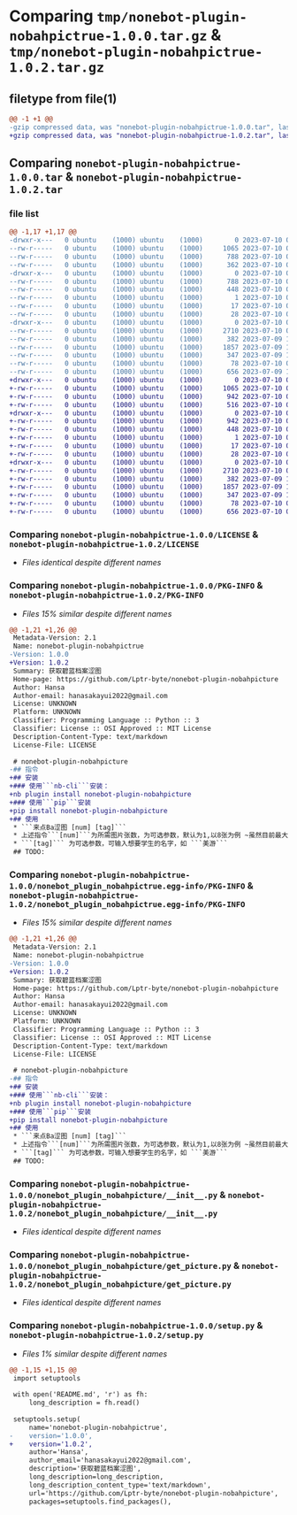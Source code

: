 # Comparing `tmp/nonebot-plugin-nobahpictrue-1.0.0.tar.gz` & `tmp/nonebot-plugin-nobahpictrue-1.0.2.tar.gz`

## filetype from file(1)

```diff
@@ -1 +1 @@
-gzip compressed data, was "nonebot-plugin-nobahpictrue-1.0.0.tar", last modified: Mon Jul 10 03:00:04 2023, max compression
+gzip compressed data, was "nonebot-plugin-nobahpictrue-1.0.2.tar", last modified: Mon Jul 10 03:16:56 2023, max compression
```

## Comparing `nonebot-plugin-nobahpictrue-1.0.0.tar` & `nonebot-plugin-nobahpictrue-1.0.2.tar`

### file list

```diff
@@ -1,17 +1,17 @@
-drwxr-x---   0 ubuntu    (1000) ubuntu    (1000)        0 2023-07-10 03:00:04.030092 nonebot-plugin-nobahpictrue-1.0.0/
--rw-r-----   0 ubuntu    (1000) ubuntu    (1000)     1065 2023-07-10 02:38:31.000000 nonebot-plugin-nobahpictrue-1.0.0/LICENSE
--rw-r-----   0 ubuntu    (1000) ubuntu    (1000)      788 2023-07-10 03:00:04.030092 nonebot-plugin-nobahpictrue-1.0.0/PKG-INFO
--rw-r-----   0 ubuntu    (1000) ubuntu    (1000)      362 2023-07-10 02:58:54.000000 nonebot-plugin-nobahpictrue-1.0.0/README.md
-drwxr-x---   0 ubuntu    (1000) ubuntu    (1000)        0 2023-07-10 03:00:04.030092 nonebot-plugin-nobahpictrue-1.0.0/nonebot_plugin_nobahpictrue.egg-info/
--rw-r-----   0 ubuntu    (1000) ubuntu    (1000)      788 2023-07-10 03:00:03.000000 nonebot-plugin-nobahpictrue-1.0.0/nonebot_plugin_nobahpictrue.egg-info/PKG-INFO
--rw-r-----   0 ubuntu    (1000) ubuntu    (1000)      448 2023-07-10 03:00:03.000000 nonebot-plugin-nobahpictrue-1.0.0/nonebot_plugin_nobahpictrue.egg-info/SOURCES.txt
--rw-r-----   0 ubuntu    (1000) ubuntu    (1000)        1 2023-07-10 03:00:03.000000 nonebot-plugin-nobahpictrue-1.0.0/nonebot_plugin_nobahpictrue.egg-info/dependency_links.txt
--rw-r-----   0 ubuntu    (1000) ubuntu    (1000)       17 2023-07-10 03:00:03.000000 nonebot-plugin-nobahpictrue-1.0.0/nonebot_plugin_nobahpictrue.egg-info/requires.txt
--rw-r-----   0 ubuntu    (1000) ubuntu    (1000)       28 2023-07-10 03:00:03.000000 nonebot-plugin-nobahpictrue-1.0.0/nonebot_plugin_nobahpictrue.egg-info/top_level.txt
-drwxr-x---   0 ubuntu    (1000) ubuntu    (1000)        0 2023-07-10 03:00:04.030092 nonebot-plugin-nobahpictrue-1.0.0/nonebot_plugin_nobahpicture/
--rw-r-----   0 ubuntu    (1000) ubuntu    (1000)     2710 2023-07-10 02:36:37.000000 nonebot-plugin-nobahpictrue-1.0.0/nonebot_plugin_nobahpicture/__init__.py
--rw-r-----   0 ubuntu    (1000) ubuntu    (1000)      382 2023-07-09 12:35:49.000000 nonebot-plugin-nobahpictrue-1.0.0/nonebot_plugin_nobahpicture/config.py
--rw-r-----   0 ubuntu    (1000) ubuntu    (1000)     1857 2023-07-09 12:35:49.000000 nonebot-plugin-nobahpictrue-1.0.0/nonebot_plugin_nobahpicture/get_picture.py
--rw-r-----   0 ubuntu    (1000) ubuntu    (1000)      347 2023-07-09 12:35:49.000000 nonebot-plugin-nobahpictrue-1.0.0/nonebot_plugin_nobahpicture/rules.py
--rw-r-----   0 ubuntu    (1000) ubuntu    (1000)       78 2023-07-10 03:00:04.030092 nonebot-plugin-nobahpictrue-1.0.0/setup.cfg
--rw-r-----   0 ubuntu    (1000) ubuntu    (1000)      656 2023-07-09 13:15:33.000000 nonebot-plugin-nobahpictrue-1.0.0/setup.py
+drwxr-x---   0 ubuntu    (1000) ubuntu    (1000)        0 2023-07-10 03:16:56.556317 nonebot-plugin-nobahpictrue-1.0.2/
+-rw-r-----   0 ubuntu    (1000) ubuntu    (1000)     1065 2023-07-10 02:38:31.000000 nonebot-plugin-nobahpictrue-1.0.2/LICENSE
+-rw-r-----   0 ubuntu    (1000) ubuntu    (1000)      942 2023-07-10 03:16:56.556317 nonebot-plugin-nobahpictrue-1.0.2/PKG-INFO
+-rw-r-----   0 ubuntu    (1000) ubuntu    (1000)      516 2023-07-10 03:13:06.000000 nonebot-plugin-nobahpictrue-1.0.2/README.md
+drwxr-x---   0 ubuntu    (1000) ubuntu    (1000)        0 2023-07-10 03:16:56.552317 nonebot-plugin-nobahpictrue-1.0.2/nonebot_plugin_nobahpictrue.egg-info/
+-rw-r-----   0 ubuntu    (1000) ubuntu    (1000)      942 2023-07-10 03:16:56.000000 nonebot-plugin-nobahpictrue-1.0.2/nonebot_plugin_nobahpictrue.egg-info/PKG-INFO
+-rw-r-----   0 ubuntu    (1000) ubuntu    (1000)      448 2023-07-10 03:16:56.000000 nonebot-plugin-nobahpictrue-1.0.2/nonebot_plugin_nobahpictrue.egg-info/SOURCES.txt
+-rw-r-----   0 ubuntu    (1000) ubuntu    (1000)        1 2023-07-10 03:16:56.000000 nonebot-plugin-nobahpictrue-1.0.2/nonebot_plugin_nobahpictrue.egg-info/dependency_links.txt
+-rw-r-----   0 ubuntu    (1000) ubuntu    (1000)       17 2023-07-10 03:16:56.000000 nonebot-plugin-nobahpictrue-1.0.2/nonebot_plugin_nobahpictrue.egg-info/requires.txt
+-rw-r-----   0 ubuntu    (1000) ubuntu    (1000)       28 2023-07-10 03:16:56.000000 nonebot-plugin-nobahpictrue-1.0.2/nonebot_plugin_nobahpictrue.egg-info/top_level.txt
+drwxr-x---   0 ubuntu    (1000) ubuntu    (1000)        0 2023-07-10 03:16:56.556317 nonebot-plugin-nobahpictrue-1.0.2/nonebot_plugin_nobahpicture/
+-rw-r-----   0 ubuntu    (1000) ubuntu    (1000)     2710 2023-07-10 02:36:37.000000 nonebot-plugin-nobahpictrue-1.0.2/nonebot_plugin_nobahpicture/__init__.py
+-rw-r-----   0 ubuntu    (1000) ubuntu    (1000)      382 2023-07-09 12:35:49.000000 nonebot-plugin-nobahpictrue-1.0.2/nonebot_plugin_nobahpicture/config.py
+-rw-r-----   0 ubuntu    (1000) ubuntu    (1000)     1857 2023-07-09 12:35:49.000000 nonebot-plugin-nobahpictrue-1.0.2/nonebot_plugin_nobahpicture/get_picture.py
+-rw-r-----   0 ubuntu    (1000) ubuntu    (1000)      347 2023-07-09 12:35:49.000000 nonebot-plugin-nobahpictrue-1.0.2/nonebot_plugin_nobahpicture/rules.py
+-rw-r-----   0 ubuntu    (1000) ubuntu    (1000)       78 2023-07-10 03:16:56.560317 nonebot-plugin-nobahpictrue-1.0.2/setup.cfg
+-rw-r-----   0 ubuntu    (1000) ubuntu    (1000)      656 2023-07-10 03:16:54.000000 nonebot-plugin-nobahpictrue-1.0.2/setup.py
```

### Comparing `nonebot-plugin-nobahpictrue-1.0.0/LICENSE` & `nonebot-plugin-nobahpictrue-1.0.2/LICENSE`

 * *Files identical despite different names*

### Comparing `nonebot-plugin-nobahpictrue-1.0.0/PKG-INFO` & `nonebot-plugin-nobahpictrue-1.0.2/PKG-INFO`

 * *Files 15% similar despite different names*

```diff
@@ -1,21 +1,26 @@
 Metadata-Version: 2.1
 Name: nonebot-plugin-nobahpictrue
-Version: 1.0.0
+Version: 1.0.2
 Summary: 获取碧蓝档案涩图
 Home-page: https://github.com/Lptr-byte/nonebot-plugin-nobahpicture
 Author: Hansa
 Author-email: hanasakayui2022@gmail.com
 License: UNKNOWN
 Platform: UNKNOWN
 Classifier: Programming Language :: Python :: 3
 Classifier: License :: OSI Approved :: MIT License
 Description-Content-Type: text/markdown
 License-File: LICENSE
 
 # nonebot-plugin-nobahpicture
-## 指令
+## 安装
+### 使用```nb-cli```安装：
+nb plugin install nonebot-plugin-nobahpicture
+### 使用```pip```安装
+pip install nonebot-plugin-nobahpicture
+## 使用
 * ```来点Ba涩图 [num] [tag]```
 * 上述指令```[num]```为所需图片张数，为可选参数，默认为1,以8张为例 ~虽然目前最大张数限制为2张~ 可以为```8``` ```x8``` ```x8张/个/份``` ```8张/个/份```
 * ```[tag]``` 为可选参数，可输入想要学生的名字，如 ```美游```
 ## TODO:
```

### Comparing `nonebot-plugin-nobahpictrue-1.0.0/nonebot_plugin_nobahpictrue.egg-info/PKG-INFO` & `nonebot-plugin-nobahpictrue-1.0.2/nonebot_plugin_nobahpictrue.egg-info/PKG-INFO`

 * *Files 15% similar despite different names*

```diff
@@ -1,21 +1,26 @@
 Metadata-Version: 2.1
 Name: nonebot-plugin-nobahpictrue
-Version: 1.0.0
+Version: 1.0.2
 Summary: 获取碧蓝档案涩图
 Home-page: https://github.com/Lptr-byte/nonebot-plugin-nobahpicture
 Author: Hansa
 Author-email: hanasakayui2022@gmail.com
 License: UNKNOWN
 Platform: UNKNOWN
 Classifier: Programming Language :: Python :: 3
 Classifier: License :: OSI Approved :: MIT License
 Description-Content-Type: text/markdown
 License-File: LICENSE
 
 # nonebot-plugin-nobahpicture
-## 指令
+## 安装
+### 使用```nb-cli```安装：
+nb plugin install nonebot-plugin-nobahpicture
+### 使用```pip```安装
+pip install nonebot-plugin-nobahpicture
+## 使用
 * ```来点Ba涩图 [num] [tag]```
 * 上述指令```[num]```为所需图片张数，为可选参数，默认为1,以8张为例 ~虽然目前最大张数限制为2张~ 可以为```8``` ```x8``` ```x8张/个/份``` ```8张/个/份```
 * ```[tag]``` 为可选参数，可输入想要学生的名字，如 ```美游```
 ## TODO:
```

### Comparing `nonebot-plugin-nobahpictrue-1.0.0/nonebot_plugin_nobahpicture/__init__.py` & `nonebot-plugin-nobahpictrue-1.0.2/nonebot_plugin_nobahpicture/__init__.py`

 * *Files identical despite different names*

### Comparing `nonebot-plugin-nobahpictrue-1.0.0/nonebot_plugin_nobahpicture/get_picture.py` & `nonebot-plugin-nobahpictrue-1.0.2/nonebot_plugin_nobahpicture/get_picture.py`

 * *Files identical despite different names*

### Comparing `nonebot-plugin-nobahpictrue-1.0.0/setup.py` & `nonebot-plugin-nobahpictrue-1.0.2/setup.py`

 * *Files 1% similar despite different names*

```diff
@@ -1,15 +1,15 @@
 import setuptools
 
 with open('README.md', 'r') as fh:
     long_description = fh.read()
 
 setuptools.setup(
     name='nonebot-plugin-nobahpictrue',
-    version='1.0.0',
+    version='1.0.2',
     author='Hansa',
     author_email='hanasakayui2022@gmail.com',
     description='获取碧蓝档案涩图',
     long_description=long_description,
     long_description_content_type='text/markdown',
     url='https://github.com/Lptr-byte/nonebot-plugin-nobahpicture',
     packages=setuptools.find_packages(),
```

